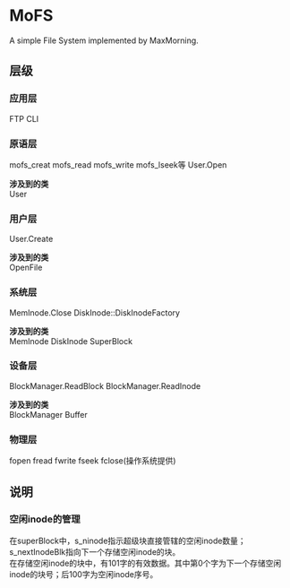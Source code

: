 # MoFS
A simple File System implemented by MaxMorning.

## 层级
### 应用层
FTP CLI

### 原语层
mofs_creat mofs_read mofs_write mofs_lseek等 User.Open 

**涉及到的类**  
User

### 用户层
User.Create

**涉及到的类**  
OpenFile

### 系统层
MemInode.Close DiskInode::DiskInodeFactory

**涉及到的类**  
MemInode DiskInode SuperBlock

### 设备层
BlockManager.ReadBlock  BlockManager.ReadInode

**涉及到的类**  
BlockManager Buffer

### 物理层
fopen fread fwrite fseek fclose(操作系统提供)

## 说明
### 空闲inode的管理
在superBlock中，s_ninode指示超级块直接管辖的空闲inode数量；s_nextInodeBlk指向下一个存储空闲inode的块。  
在存储空闲inode的块中，有101字的有效数据。其中第0个字为下一个存储空闲inode的块号；后100字为空闲inode序号。